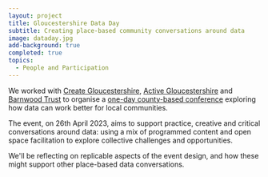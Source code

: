 ```yaml
---
layout: project
title: Gloucestershire Data Day
subtitle: Creating place-based community conversations around data
image: dataday.jpg
add-background: true
completed: true
topics:
  - People and Participation
---
```


We worked with [Create Gloucestershire](https://www.creategloucestershire.co.uk/), [Active Gloucestershire](https://www.activegloucestershire.org/) and [Barnwood Trust](https://www.barnwoodtrust.org/) to organise a [one-day county-based conference](https://dataday.org.uk) exploring how data can work better for local communities.

<!--more-->

The event, on 26th April 2023, aims to support practice, creative and critical conversations around data: using a mix of programmed content and open space facilitation to explore collective challenges and opportunities. 

We'll be reflecting on replicable aspects of the event design, and how these might support other place-based data conversations. 
